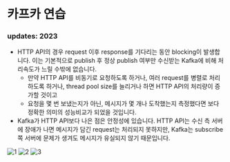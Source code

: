 # 카프카 연습
### updates: 2023
- HTTP API의 경우 request 이후 response를 기다리는 동안 blocking이 발생합니다. 이는 기본적으로 publish 후 정상 publish 여부만 수신받는 Kafka에 비해 처리속도가 느릴 수밖에 없습니다.
  - 만약 HTTP API를 비동기로 요청하도록 하거나, 여러 request를 병렬로 처리하도록 하거나, thread pool size를 늘리거나 하면 HTTP API의 처리량이 증가할 것이고
  - 요청을 몇 번 보냈는지가 아닌, 메시지가 몇 개나 도착했는지 측정했다면 보다 정확한 의미의 성능비교가 되었을 것입니다.
- Kafka가 HTTP API보다 나은 점은 안정성에 있습니다. HTTP API는 수신 측 서버에 장애가 나면 메시지가 담긴 request는 처리되지 못하지만, Kafka는 subscribe 쪽 서버에 문제가 생겨도 메시지가 유실되지 않기 때문입니다.

![1](https://miro.medium.com/max/1400/1*ZQE0ttmpOQx1ucfEtbfLbg.jpeg)
![2](https://miro.medium.com/max/1400/1*iog980NZVCzn4DOb8TiDGw.jpeg)
![3](https://miro.medium.com/max/1400/1*hqsuh6PAmDuZEGS7E_1tqQ.jpeg)

